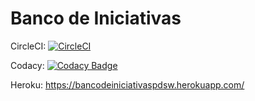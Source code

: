 # Banco de Iniciativas

CircleCI: [![CircleCI](https://circleci.com/gh/ECI-JACS/BancoDeIniciativasPDSW.svg?style=svg)](https://circleci.com/gh/ECI-JACS/BancoDeIniciativasPDSW)

Codacy: [![Codacy Badge](https://api.codacy.com/project/badge/Grade/ec7f18d2708945ebbf7ec467f078f8f7)](https://www.codacy.com/app/CarlosCL98/BancoDeIniciativasPDSW?utm_source=github.com&amp;utm_medium=referral&amp;utm_content=ECI-JACS/BancoDeIniciativasPDSW&amp;utm_campaign=Badge_Grade)

Heroku: https://bancodeiniciativaspdsw.herokuapp.com/
